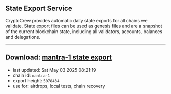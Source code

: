 ## State Export Service
CryptoCrew provides automatic daily state exports for all chains we validate. State export files can be used as genesis files and are a snapshot of the current blockchain state, including all validators, accounts, balances and delegations.

---
**Download: [mantra-1 state export](https://dl-eu2.ccvalidators.com/SERVICE/mantrachain/mantra-1_export_5078434.json)**
---

- last updated: Sat May 03 2025 08:21:19
- chain id: `mantra-1`
- export height: `5078434`
- use for: airdrops, local tests, chain recovery
